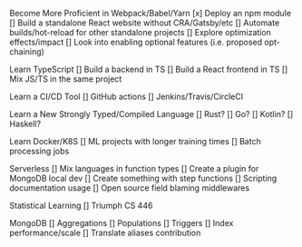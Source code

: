 Become More Proficient in Webpack/Babel/Yarn
[x] Deploy an npm module
[] Build a standalone React website without CRA/Gatsby/etc
[] Automate builds/hot-reload for other standalone projects
[] Explore optimization effects/impact
[] Look into enabling optional features (i.e. proposed opt-chaining)

Learn TypeScript
[] Build a backend in TS
[] Build a React frontend in TS
[] Mix JS/TS in the same project

Learn a CI/CD Tool
[] GitHub actions
[] Jenkins/Travis/CircleCI

Learn a New Strongly Typed/Compiled Language
[] Rust?
[] Go?
[] Kotlin?
[] Haskell?

Learn Docker/K8S
[] ML projects with longer training times
[] Batch processing jobs

Serverless
[] Mix languages in function types
[] Create a plugin for MongoDB local dev
[] Create something with step functions
[] Scripting documentation usage
[] Open source field blaming middlewares

Statistical Learning
[] Triumph CS 446

MongoDB
[] Aggregations
[] Populations
[] Triggers
[] Index performance/scale
[] Translate aliases contribution
